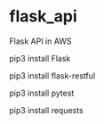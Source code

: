 # flask_api
Flask API in AWS


pip3 install Flask

pip3 install flask-restful

pip3 install pytest

pip3 install requests

